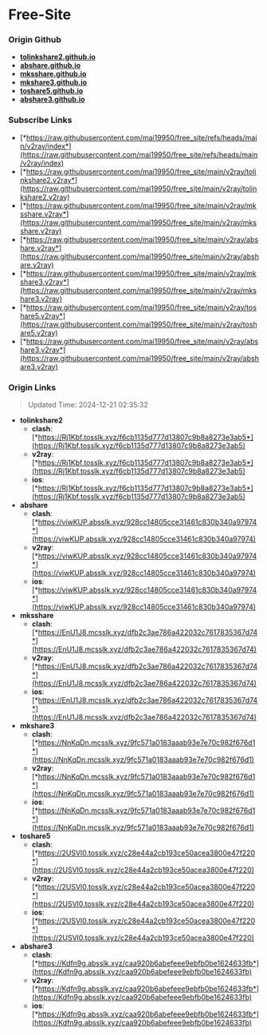 # Free-Site

### Origin Github

- [**tolinkshare2.github.io**](https://github.com/tolinkshare2/tolinkshare2.github.io)
- [**abshare.github.io**](https://github.com/abshare/abshare.github.io)
- [**mksshare.github.io**](https://github.com/mksshare/mksshare.github.io)
- [**mkshare3.github.io**](https://github.com/mkshare3/mkshare3.github.io)
- [**toshare5.github.io**](https://github.com/toshare5/toshare5.github.io)
- [**abshare3.github.io**](https://github.com/abshare3/abshare3.github.io)

### Subscribe Links

- [*https://raw.githubusercontent.com/mai19950/free_site/refs/heads/main/v2ray/index*](https://raw.githubusercontent.com/mai19950/free_site/refs/heads/main/v2ray/index)
- [*https://raw.githubusercontent.com/mai19950/free_site/main/v2ray/tolinkshare2.v2ray*](https://raw.githubusercontent.com/mai19950/free_site/main/v2ray/tolinkshare2.v2ray)
- [*https://raw.githubusercontent.com/mai19950/free_site/main/v2ray/mksshare.v2ray*](https://raw.githubusercontent.com/mai19950/free_site/main/v2ray/mksshare.v2ray)
- [*https://raw.githubusercontent.com/mai19950/free_site/main/v2ray/abshare.v2ray*](https://raw.githubusercontent.com/mai19950/free_site/main/v2ray/abshare.v2ray)
- [*https://raw.githubusercontent.com/mai19950/free_site/main/v2ray/mkshare3.v2ray*](https://raw.githubusercontent.com/mai19950/free_site/main/v2ray/mkshare3.v2ray)
- [*https://raw.githubusercontent.com/mai19950/free_site/main/v2ray/toshare5.v2ray*](https://raw.githubusercontent.com/mai19950/free_site/main/v2ray/toshare5.v2ray)
- [*https://raw.githubusercontent.com/mai19950/free_site/main/v2ray/abshare3.v2ray*](https://raw.githubusercontent.com/mai19950/free_site/main/v2ray/abshare3.v2ray)

### Origin Links

> Updated Time: 2024-12-21 02:35:32

- **tolinkshare2**
  - **clash**: [*https://Rj1Kbf.tosslk.xyz/f6cb1135d777d13807c9b8a8273e3ab5*](https://Rj1Kbf.tosslk.xyz/f6cb1135d777d13807c9b8a8273e3ab5)
  - **v2ray**: [*https://Rj1Kbf.tosslk.xyz/f6cb1135d777d13807c9b8a8273e3ab5*](https://Rj1Kbf.tosslk.xyz/f6cb1135d777d13807c9b8a8273e3ab5)
  - **ios**: [*https://Rj1Kbf.tosslk.xyz/f6cb1135d777d13807c9b8a8273e3ab5*](https://Rj1Kbf.tosslk.xyz/f6cb1135d777d13807c9b8a8273e3ab5)
- **abshare**
  - **clash**: [*https://viwKUP.absslk.xyz/928cc14805cce31461c830b340a97974*](https://viwKUP.absslk.xyz/928cc14805cce31461c830b340a97974)
  - **v2ray**: [*https://viwKUP.absslk.xyz/928cc14805cce31461c830b340a97974*](https://viwKUP.absslk.xyz/928cc14805cce31461c830b340a97974)
  - **ios**: [*https://viwKUP.absslk.xyz/928cc14805cce31461c830b340a97974*](https://viwKUP.absslk.xyz/928cc14805cce31461c830b340a97974)
- **mksshare**
  - **clash**: [*https://EnU1J8.mcsslk.xyz/dfb2c3ae786a422032c7617835367d74*](https://EnU1J8.mcsslk.xyz/dfb2c3ae786a422032c7617835367d74)
  - **v2ray**: [*https://EnU1J8.mcsslk.xyz/dfb2c3ae786a422032c7617835367d74*](https://EnU1J8.mcsslk.xyz/dfb2c3ae786a422032c7617835367d74)
  - **ios**: [*https://EnU1J8.mcsslk.xyz/dfb2c3ae786a422032c7617835367d74*](https://EnU1J8.mcsslk.xyz/dfb2c3ae786a422032c7617835367d74)
- **mkshare3**
  - **clash**: [*https://NnKqDn.mcsslk.xyz/9fc571a0183aaab93e7e70c982f676d1*](https://NnKqDn.mcsslk.xyz/9fc571a0183aaab93e7e70c982f676d1)
  - **v2ray**: [*https://NnKqDn.mcsslk.xyz/9fc571a0183aaab93e7e70c982f676d1*](https://NnKqDn.mcsslk.xyz/9fc571a0183aaab93e7e70c982f676d1)
  - **ios**: [*https://NnKqDn.mcsslk.xyz/9fc571a0183aaab93e7e70c982f676d1*](https://NnKqDn.mcsslk.xyz/9fc571a0183aaab93e7e70c982f676d1)
- **toshare5**
  - **clash**: [*https://2USVl0.tosslk.xyz/c28e44a2cb193ce50acea3800e47f220*](https://2USVl0.tosslk.xyz/c28e44a2cb193ce50acea3800e47f220)
  - **v2ray**: [*https://2USVl0.tosslk.xyz/c28e44a2cb193ce50acea3800e47f220*](https://2USVl0.tosslk.xyz/c28e44a2cb193ce50acea3800e47f220)
  - **ios**: [*https://2USVl0.tosslk.xyz/c28e44a2cb193ce50acea3800e47f220*](https://2USVl0.tosslk.xyz/c28e44a2cb193ce50acea3800e47f220)
- **abshare3**
  - **clash**: [*https://Kdfn9g.absslk.xyz/caa920b6abefeee9ebfb0be1624633fb*](https://Kdfn9g.absslk.xyz/caa920b6abefeee9ebfb0be1624633fb)
  - **v2ray**: [*https://Kdfn9g.absslk.xyz/caa920b6abefeee9ebfb0be1624633fb*](https://Kdfn9g.absslk.xyz/caa920b6abefeee9ebfb0be1624633fb)
  - **ios**: [*https://Kdfn9g.absslk.xyz/caa920b6abefeee9ebfb0be1624633fb*](https://Kdfn9g.absslk.xyz/caa920b6abefeee9ebfb0be1624633fb)
